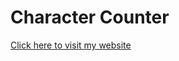 <h1>Character Counter</h1>
<a href="https://pratap-karhale.github.io/charactercounter/"> Click here to visit my website</a>
